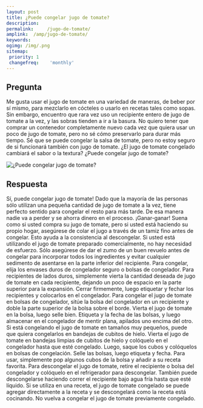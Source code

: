 ```yaml
---
layout: post
title: ¿Puede congelar jugo de tomate?  
description: 
permalink:     /jugo-de-tomate/
amplink:  /amp/jugo-de-tomate/
keywords: 
ogimg: /img/.png
sitemap:
 priority: 1
 changefreq:    'monthly'
---
```




## Pregunta

Me gusta usar el jugo de tomate en una variedad de maneras, de beber por sí mismo, para mezclarlo en cócteles o usarlo en recetas tales como sopas. Sin embargo, encuentro que rara vez uso un recipiente entero de jugo de tomate a la vez, y las sobras tienden a ir a la basura. No quiero tener que comprar un contenedor completamente nuevo cada vez que quiera usar un poco de jugo de tomate, pero no sé cómo preservarlo para durar más tiempo. Sé que se puede congelar la salsa de tomate, pero no estoy seguro de si funcionará también con jugo de tomate. ¿El jugo de tomate congelado cambiará el sabor o la textura? ¿Puede congelar jugo de tomate?


![¿Puede congelar jugo de tomate?](https://sepuedecongelar.com/img/ "¿Puede congelar jugo de tomate?" )


## Respuesta

Sí, puede congelar jugo de tomate! Dado que la mayoría de las personas sólo utilizan una pequeña cantidad de jugo de tomate a la vez, tiene perfecto sentido para congelar el resto para más tarde. De esa manera nadie va a perder y se ahorra dinero en el proceso. ¡Ganar-ganar!
Suena como si usted compra su jugo de tomate, pero si usted está haciendo su propio hogar, asegúrese de colar el jugo a través de un tamiz fino antes de congelar. Esto ayuda a la consistencia al descongelar. Si usted está utilizando el jugo de tomate preparado comercialmente, no hay necesidad de esfuerzo. Sólo asegúrese de dar el zumo de un buen revuelo antes de congelar para incorporar todos los ingredientes y evitar cualquier sedimento de asentarse en la parte inferior del recipiente.
Para congelar, elija los envases duros de congelador seguro o bolsas de congelador. Para recipientes de lados duros, simplemente vierta la cantidad deseada de jugo de tomate en cada recipiente, dejando un poco de espacio en la parte superior para la expansión. Cerrar firmemente, luego etiquetar y fechar los recipientes y colocarlos en el congelador. Para congelar el jugo de tomate en bolsas de congelador, sitúe la bolsa del congelador en un recipiente y doble la parte superior de la bolsa sobre el borde. Vierta el jugo de tomate en la bolsa, luego selle bien. Etiqueta y la fecha de las bolsas, y luego almacenar en el congelador de mentir plana, apilados uno encima del otro.
Si está congelando el jugo de tomate en tamaños muy pequeños, puede que quiera congelarlos en bandejas de cubitos de hielo. Vierta el jugo de tomate en bandejas limpias de cubitos de hielo y colóquelo en el congelador hasta que esté congelado. Luego, saque los cubos y colóquelos en bolsas de congelación. Selle las bolsas, luego etiqueta y fecha. Para usar, simplemente pop algunos cubos de la bolsa y añadir a su receta favorita.
Para descongelar el jugo de tomate, retire el recipiente o bolsa del congelador y colóquelo en el refrigerador para descongelar. También puede descongelarse haciendo correr el recipiente bajo agua fría hasta que esté líquido. Si se utiliza en una receta, el jugo de tomate congelado se puede agregar directamente a la receta y se descongelará como la receta está cocinando. No vuelva a congelar el jugo de tomate previamente congelado.